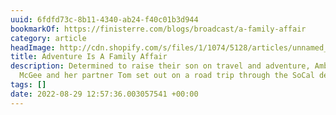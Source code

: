 ```yaml
---
uuid: 6fdfd73c-8b11-4340-ab24-f40c01b3d944
bookmarkOf: https://finisterre.com/blogs/broadcast/a-family-affair
category: article
headImage: http://cdn.shopify.com/s/files/1/1074/5128/articles/unnamed_79448ac6-da15-4caf-8388-e447707992d6.jpg?v=1661515174
title: Adventure Is A Family Affair
description: Determined to raise their son on travel and adventure, Ambassador Sally
  McGee and her partner Tom set out on a road trip through the SoCal desert.
tags: []
date: 2022-08-29 12:57:36.003057541 +00:00
---
```


